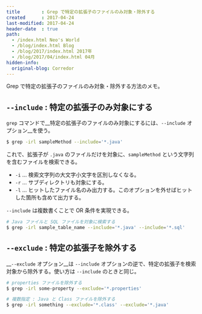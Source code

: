 ```yaml
---
title        : Grep で特定の拡張子のファイルのみ対象・除外する
created      : 2017-04-24
last-modified: 2017-04-24
header-date  : true
path:
  - /index.html Neo's World
  - /blog/index.html Blog
  - /blog/2017/index.html 2017年
  - /blog/2017/04/index.html 04月
hidden-info:
  original-blog: Corredor
---
```


Grep で特定の拡張子のファイルのみ対象・除外する方法のメモ。

## `--include` : 特定の拡張子のみ対象にする

`grep` コマンドで__特定の拡張子のファイルのみ対象にするには、`--include` オプション__を使う。

```bash
$ grep -irl sampleMethod --include='*.java'
```

これで、拡張子が `.java` のファイルだけを対象に、`sampleMethod` という文字列を含むファイルを検索できる。

- `-i` … 検索文字列の大文字小文字を区別しなくなる。
- `-r` … サブディレクトリも対象にする。
- `-l` … ヒットしたファイル名のみ出力する。このオプションを外せばヒットした箇所も含めて出力する。

`--include` は複数書くことで OR 条件を実現できる。

```bash
# Java ファイルと SQL ファイルを対象に検索する
$ grep -irl sample_table_name --include='*.java' --include='*.sql'
```

## `--exclude` : 特定の拡張子を除外する

__`--exclude` オプション__は `--include` オプションの逆で、特定の拡張子を検索対象から除外する。使い方は `--include` のときと同じ。

```bash
# properties ファイルを除外する
$ grep -irl some-property --exclude='*.properties'

# 複数指定 : Java と Class ファイルを除外する
$ grep -irl something --exclude='*.class' --exclude='*.java'
```

